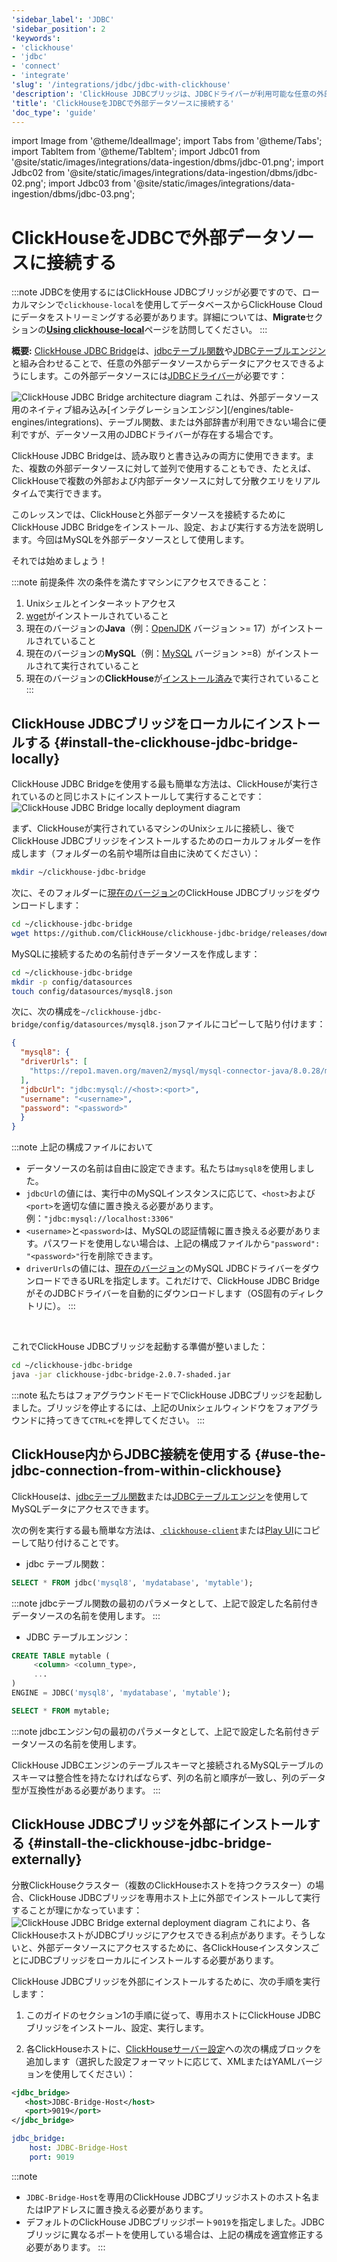 ```yaml
---
'sidebar_label': 'JDBC'
'sidebar_position': 2
'keywords':
- 'clickhouse'
- 'jdbc'
- 'connect'
- 'integrate'
'slug': '/integrations/jdbc/jdbc-with-clickhouse'
'description': 'ClickHouse JDBCブリッジは、JDBCドライバーが利用可能な任意の外部データソースからClickHouseがデータにアクセスできるようにします'
'title': 'ClickHouseをJDBCで外部データソースに接続する'
'doc_type': 'guide'
---
```


import Image from '@theme/IdealImage';
import Tabs from '@theme/Tabs';
import TabItem from '@theme/TabItem';
import Jdbc01 from '@site/static/images/integrations/data-ingestion/dbms/jdbc-01.png';
import Jdbc02 from '@site/static/images/integrations/data-ingestion/dbms/jdbc-02.png';
import Jdbc03 from '@site/static/images/integrations/data-ingestion/dbms/jdbc-03.png';


# ClickHouseをJDBCで外部データソースに接続する

:::note
JDBCを使用するにはClickHouse JDBCブリッジが必要ですので、ローカルマシンで`clickhouse-local`を使用してデータベースからClickHouse Cloudにデータをストリーミングする必要があります。詳細については、**Migrate**セクションの[**Using clickhouse-local**](/cloud/migration/clickhouse-local#example-2-migrating-from-mysql-to-clickhouse-cloud-with-the-jdbc-bridge)ページを訪問してください。
:::

**概要:** <a href="https://github.com/ClickHouse/clickhouse-jdbc-bridge" target="_blank">ClickHouse JDBC Bridge</a>は、[jdbcテーブル関数](/sql-reference/table-functions/jdbc.md)や[JDBCテーブルエンジン](/engines/table-engines/integrations/jdbc.md)と組み合わせることで、任意の外部データソースからデータにアクセスできるようにします。この外部データソースには<a href="https://en.wikipedia.org/wiki/JDBC_driver" target="_blank">JDBCドライバー</a>が必要です：

<Image img={Jdbc01} size="lg" alt="ClickHouse JDBC Bridge architecture diagram" background='white'/>
これは、外部データソース用のネイティブ組み込み[インテグレーションエンジン](/engines/table-engines/integrations)、テーブル関数、または外部辞書が利用できない場合に便利ですが、データソース用のJDBCドライバーが存在する場合です。

ClickHouse JDBC Bridgeは、読み取りと書き込みの両方に使用できます。また、複数の外部データソースに対して並列で使用することもでき、たとえば、ClickHouseで複数の外部および内部データソースに対して分散クエリをリアルタイムで実行できます。

このレッスンでは、ClickHouseと外部データソースを接続するためにClickHouse JDBC Bridgeをインストール、設定、および実行する方法を説明します。今回はMySQLを外部データソースとして使用します。

それでは始めましょう！

:::note 前提条件
次の条件を満たすマシンにアクセスできること：
1. Unixシェルとインターネットアクセス
2. <a href="https://www.gnu.org/software/wget/" target="_blank">wget</a>がインストールされていること
3. 現在のバージョンの**Java**（例：<a href="https://openjdk.java.net" target="_blank">OpenJDK</a> バージョン >= 17）がインストールされていること
4. 現在のバージョンの**MySQL**（例：<a href="https://www.mysql.com" target="_blank">MySQL</a> バージョン >=8）がインストールされて実行されていること
5. 現在のバージョンの**ClickHouse**が[インストール済み](/getting-started/install/install.mdx)で実行されていること
:::

## ClickHouse JDBCブリッジをローカルにインストールする {#install-the-clickhouse-jdbc-bridge-locally}

ClickHouse JDBC Bridgeを使用する最も簡単な方法は、ClickHouseが実行されているのと同じホストにインストールして実行することです：<Image img={Jdbc02} size="lg" alt="ClickHouse JDBC Bridge locally deployment diagram" background='white'/>

まず、ClickHouseが実行されているマシンのUnixシェルに接続し、後でClickHouse JDBCブリッジをインストールするためのローカルフォルダーを作成します（フォルダーの名前や場所は自由に決めてください）：
```bash
mkdir ~/clickhouse-jdbc-bridge
```

次に、そのフォルダーに<a href="https://github.com/ClickHouse/clickhouse-jdbc-bridge/releases/" target="_blank">現在のバージョン</a>のClickHouse JDBCブリッジをダウンロードします：

```bash
cd ~/clickhouse-jdbc-bridge
wget https://github.com/ClickHouse/clickhouse-jdbc-bridge/releases/download/v2.0.7/clickhouse-jdbc-bridge-2.0.7-shaded.jar
```

MySQLに接続するための名前付きデータソースを作成します：

```bash
cd ~/clickhouse-jdbc-bridge
mkdir -p config/datasources
touch config/datasources/mysql8.json
```

次に、次の構成を`~/clickhouse-jdbc-bridge/config/datasources/mysql8.json`ファイルにコピーして貼り付けます：

```json
{
  "mysql8": {
  "driverUrls": [
    "https://repo1.maven.org/maven2/mysql/mysql-connector-java/8.0.28/mysql-connector-java-8.0.28.jar"
  ],
  "jdbcUrl": "jdbc:mysql://<host>:<port>",
  "username": "<username>",
  "password": "<password>"
  }
}
```

:::note
上記の構成ファイルにおいて
- データソースの名前は自由に設定できます。私たちは`mysql8`を使用しました。
- `jdbcUrl`の値には、実行中のMySQLインスタンスに応じて、`<host>`および`<port>`を適切な値に置き換える必要があります。例：`"jdbc:mysql://localhost:3306"`
- `<username>`と`<password>`は、MySQLの認証情報に置き換える必要があります。パスワードを使用しない場合は、上記の構成ファイルから`"password": "<password>"`行を削除できます。
- `driverUrls`の値には、<a href="https://repo1.maven.org/maven2/mysql/mysql-connector-java/" target="_blank">現在のバージョン</a>のMySQL JDBCドライバーをダウンロードできるURLを指定します。これだけで、ClickHouse JDBC BridgeがそのJDBCドライバーを自動的にダウンロードします（OS固有のディレクトリに）。
:::

<br/>

これでClickHouse JDBCブリッジを起動する準備が整いました：
```bash
cd ~/clickhouse-jdbc-bridge
java -jar clickhouse-jdbc-bridge-2.0.7-shaded.jar
```
:::note
私たちはフォアグラウンドモードでClickHouse JDBCブリッジを起動しました。ブリッジを停止するには、上記のUnixシェルウィンドウをフォアグラウンドに持ってきて`CTRL+C`を押してください。
:::

## ClickHouse内からJDBC接続を使用する {#use-the-jdbc-connection-from-within-clickhouse}

ClickHouseは、[jdbcテーブル関数](/sql-reference/table-functions/jdbc.md)または[JDBCテーブルエンジン](/engines/table-engines/integrations/jdbc.md)を使用してMySQLデータにアクセスできます。

次の例を実行する最も簡単な方法は、[ `clickhouse-client`](/interfaces/cli.md)または[Play UI](/interfaces/http.md)にコピーして貼り付けることです。

- jdbc テーブル関数：

```sql
SELECT * FROM jdbc('mysql8', 'mydatabase', 'mytable');
```
:::note
jdbcテーブル関数の最初のパラメータとして、上記で設定した名前付きデータソースの名前を使用します。
:::

- JDBC テーブルエンジン：
```sql
CREATE TABLE mytable (
     <column> <column_type>,
     ...
)
ENGINE = JDBC('mysql8', 'mydatabase', 'mytable');

SELECT * FROM mytable;
```
:::note
jdbcエンジン句の最初のパラメータとして、上記で設定した名前付きデータソースの名前を使用します。

ClickHouse JDBCエンジンのテーブルスキーマと接続されるMySQLテーブルのスキーマは整合性を持たなければならず、列の名前と順序が一致し、列のデータ型が互換性がある必要があります。
:::

## ClickHouse JDBCブリッジを外部にインストールする {#install-the-clickhouse-jdbc-bridge-externally}

分散ClickHouseクラスター（複数のClickHouseホストを持つクラスター）の場合、ClickHouse JDBCブリッジを専用ホスト上に外部でインストールして実行することが理にかなっています：
<Image img={Jdbc03} size="lg" alt="ClickHouse JDBC Bridge external deployment diagram" background='white'/>
これにより、各ClickHouseホストがJDBCブリッジにアクセスできる利点があります。そうしないと、外部データソースにアクセスするために、各ClickHouseインスタンスごとにJDBCブリッジをローカルにインストールする必要があります。

ClickHouse JDBCブリッジを外部にインストールするために、次の手順を実行します：

1. このガイドのセクション1の手順に従って、専用ホストにClickHouse JDBCブリッジをインストール、設定、実行します。

2. 各ClickHouseホストに、<a href="https://clickhouse.com/docs/operations/configuration-files/#configuration_files" target="_blank">ClickHouseサーバー設定</a>への次の構成ブロックを追加します（選択した設定フォーマットに応じて、XMLまたはYAMLバージョンを使用してください）：

<Tabs>
<TabItem value="xml" label="XML">

```xml
<jdbc_bridge>
   <host>JDBC-Bridge-Host</host>
   <port>9019</port>
</jdbc_bridge>
```

</TabItem>
<TabItem value="yaml" label="YAML">

```yaml
jdbc_bridge:
    host: JDBC-Bridge-Host
    port: 9019
```

</TabItem>
</Tabs>

:::note
- `JDBC-Bridge-Host`を専用のClickHouse JDBCブリッジホストのホスト名またはIPアドレスに置き換える必要があります。
- デフォルトのClickHouse JDBCブリッジポート`9019`を指定しました。JDBCブリッジに異なるポートを使用している場合は、上記の構成を適宜修正する必要があります。
:::

[//]: # (## 4. Additional Info)

[//]: # ()
[//]: # (TODO: )

[//]: # (- jdbcテーブル関数では、パフォーマンスが向上するためにスキーマをパラメータとして指定することを述べる)

[//]: # ()
[//]: # (- adhocクエリとテーブルクエリ、保存されたクエリ、名前付きクエリの違いについて言及する)

[//]: # ()
[//]: # (- insert intoについて言及する)
